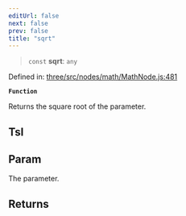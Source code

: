 ```yaml
---
editUrl: false
next: false
prev: false
title: "sqrt"
---
```


> `const` **sqrt**: `any`

Defined in: [three/src/nodes/math/MathNode.js:481](https://github.com/DefinitelyMaybe/three-i18n/blob/fa57b79433d1c349ffb23a78727299c8d4190136/three/src/nodes/math/MathNode.js#L481)

**`Function`**

Returns the square root of the parameter.

## Tsl

## Param

The parameter.

## Returns
